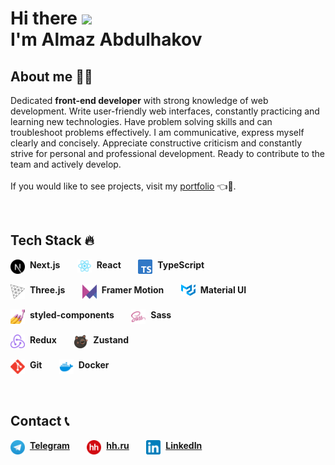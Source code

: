 # Hi there <img src="https://media.giphy.com/media/hvRJCLFzcasrR4ia7z/giphy.gif" width="5%"> <br> I'm Almaz Abdulhakov

## About me 👨‍💻

Dedicated <b>front-end developer</b> with strong knowledge of web development. Write user-friendly web interfaces, constantly practicing and learning new technologies. Have problem solving skills and can troubleshoot problems effectively. I am communicative, express myself clearly and concisely. Appreciate constructive criticism and constantly strive for personal and professional development. Ready to contribute to the team and actively develop.
<br>
<br>
If you would like to see projects, visit my [portfolio](https://ekzisss.github.io/) 👈👀.

<br>

## Tech Stack 🔥

<span>
	<img width="23"  align="top" src="assets/nextjs.svg"/>&nbsp;
	<b>Next.js</b>
</span>
&nbsp;&nbsp;&nbsp;&nbsp;&nbsp;
<span>
	<img width="23"  align="top" src="assets/react.svg"/>&nbsp;
	<b>React</b>
</span>
&nbsp;&nbsp;&nbsp;&nbsp;&nbsp;
<span>
	<img width="23"  align="top" src="assets/typescript.svg"/>&nbsp;
	<b>TypeScript</b>
</span> 
<br/>
<br/>
<span>
	<img width="23" align="top" src="assets/threejs.png"/>&nbsp;
	<b>Three.js</b>
</span>
&nbsp;&nbsp;&nbsp;&nbsp;&nbsp;
<span>
	<img width="23" align="top" src="assets/framer-motion.svg"/>&nbsp;
	<b>Framer Motion</b>
</span>
&nbsp;&nbsp;&nbsp;&nbsp;&nbsp;
<span>
	<img width="23" align="top" src="assets/mui.png"/>&nbsp;
	<b>Material UI</b>
</span>
<br/>
<br/>
<span>
	<img width="23" align="top" src="assets/styled-components.png"/>&nbsp;
	<b>styled-components</b>
</span>
&nbsp;&nbsp;&nbsp;&nbsp;&nbsp;
<span>
	<img width="23" align="top" src="assets/sass.svg"/>&nbsp;
	<b>Sass</b>
</span>
<br/>
<br/>
<span>
	<img width="23" align="top" src="assets/redux.svg"/>&nbsp;
	<b>Redux</b>
</span>
&nbsp;&nbsp;&nbsp;&nbsp;&nbsp;
<span>
	<img width="23" align="top" src="assets/zustand.png"/>&nbsp;
	<b>Zustand</b>
</span>
<br/>
<br/>
<span>
	<img width="23" align="top" src="assets/git.svg"/>&nbsp;
	<b>Git</b>
</span>
&nbsp;&nbsp;&nbsp;&nbsp;&nbsp;
<span>
	<img width="23" align="top" src="assets/docker.svg"/>&nbsp;
	<b>Docker</b>
</span>
<br>
<br>
<br>

## Contact 📞

<span>
	<img width="23" align="top" src="assets/telegram.svg"/>&nbsp;
	<a href="https://t.me/Ekzissss"><b>Telegram</b></a>
</span>
&nbsp;&nbsp;&nbsp;&nbsp;&nbsp;
<span>
	<img width="23" align="top" src="assets/hh.png"/>&nbsp;
	<a href="https://hh.ru/resume/d9aa5d3eff0be28a940039ed1f767245394a73"><b>hh.ru</b></a>
</span>
&nbsp;&nbsp;&nbsp;&nbsp;&nbsp;
<span>
	<img width="23" align="top" src="assets/linkedln.svg"/>&nbsp;
	<a href="https://www.linkedin.com/in/almazhan-abdulkhakov-288724318/"><b>LinkedIn</b></a>
</span>